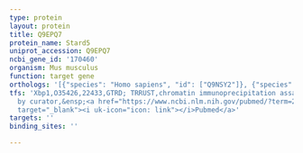 ```yaml
---
type: protein
layout: protein
title: Q9EPQ7
protein_name: Stard5
uniprot_accession: Q9EPQ7
ncbi_gene_id: '170460'
organism: Mus musculus
function: target gene
orthologs: '[{"species": "Homo sapiens", "id": ["Q9NSY2"]}, {"species": "Rattus norvegicus", "id": ["D3ZN38"]}]'
tfs: 'Xbp1,O35426,22433,GTRD; TRRUST,chromatin immunoprecipitation assay; inferred
  by curator,&ensp;<a href="https://www.ncbi.nlm.nih.gov/pubmed/?term=29087512%5Buid%5D+OR+27924024%5Buid%5D+OR+23053693%5Buid%5D"
  target="_blank"><i uk-icon="icon: link"></i>Pubmed</a>'
targets: ''
binding_sites: ''

---
```

